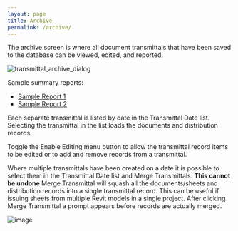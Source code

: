 ```yaml
---
layout: page
title: Archive
permalink: /archive/
---
```

The archive screen is where all document transmittals that have been saved to the database can be viewed, edited, and reported.

![transmittal_archive_dialog](https://user-images.githubusercontent.com/1886088/210072011-73c21613-ffd3-49bc-ad88-a4746e44443d.png)

Sample summary reports: 
- [Sample Report 1](https://github.com/russgreen/Transmittal/blob/c7fdffdd12050c8f0e3a58e386e9d8e5d9843659/SampleReports/Alternative%20Sample%201/TransmittalSummary.pdf)
- [Sample Report 2](https://github.com/russgreen/Transmittal/blob/c7fdffdd12050c8f0e3a58e386e9d8e5d9843659/SampleReports/Alternative%20Sample%202/TransmittalSummary.pdf)

Each separate transmittal is listed by date in the Transmittal Date list.  Selecting the transmittal in the list loads the documents and distribution records. 

Toggle the Enable Editing menu button to allow the transmittal record items to be edited or to add and remove records from a transmittal.  

Where multiple transmittals have been created on a date it is possible to select them in the Transmittal Date list and Merge Transmittals. **This cannot be undone** Merge Transmittal will squash all the documents/sheets and distribution records into a single transmittal record. This can be useful if issuing sheets from multiple Revit models in a single project. After clicking Merge Transmittal a prompt appears before records are actually merged.

![image](https://user-images.githubusercontent.com/1886088/178135252-0847442a-d1e3-41b9-a11f-ae7955d880d1.png)


